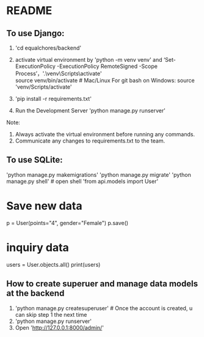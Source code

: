 # README

## To use Django:
1. 'cd equalchores/backend'
2. activate virtual environment by 'python -m venv venv' and 
‘Set-ExecutionPolicy -ExecutionPolicy RemoteSigned -Scope Process’，'.\\venv\Scripts\activate'      
source venv/bin/activate # Mac/Linux
For git bash on Windows:
source 'venv/Scripts/activate'

3. 'pip install -r requirements.txt'
4. Run the Development Server
'python manage.py runserver'

Note:
1. Always activate the virtual environment before running any commands.
2. Communicate any changes to requirements.txt to the team.


## To use SQLite: 
'python manage.py makemigrations'
'python manage.py migrate'
'python manage.py shell' # open shell
'from api.models import User'
# Save new data
p = User(points="4", gender="Female")
p.save()
# inquiry data
users = User.objects.all()
print(users)

## How to create superuer and manage data models at the backend
1. 'python manage.py createsuperuser'  # Once the account is created, u can skip step 1 the next time
2. 'python manage.py runserver'
3. Open 'http://127.0.0.1:8000/admin/'